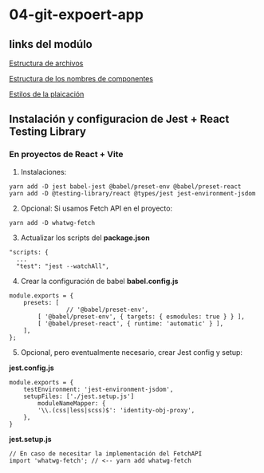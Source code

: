 # 04-git-expoert-app

## links del modúlo

[Estructura de archivos](https://es.reactjs.org/docs/faq-structure.html)

[Estructura de los nombres de componentes](https://hackernoon.com/structuring-projects-and-naming-components-in-react-1261b6e18d76)

[Estilos de la plaicación](https://gist.github.com/Klerith/e4fca6ac127ccb9abd1e8ad77fcd52f1)

## Instalación y configuracion de Jest + React Testing Library

### En proyectos de React + Vite

1. Instalaciones:

```
yarn add -D jest babel-jest @babel/preset-env @babel/preset-react
yarn add -D @testing-library/react @types/jest jest-environment-jsdom
```

2. Opcional: Si usamos Fetch API en el proyecto:

```
yarn add -D whatwg-fetch
```

3. Actualizar los scripts del **package.json**

```
"scripts: {
  ...
  "test": "jest --watchAll",
```

4. Crear la configuración de babel **babel.config.js**

```
module.exports = {
    presets: [
				// '@babel/preset-env',
        [ '@babel/preset-env', { targets: { esmodules: true } } ],
        [ '@babel/preset-react', { runtime: 'automatic' } ],
    ],
};
```

5. Opcional, pero eventualmente necesario, crear Jest config y setup:

**jest.config.js**

```
module.exports = {
    testEnvironment: 'jest-environment-jsdom',
    setupFiles: ['./jest.setup.js']
		moduleNameMapper: {
		'\\.(css|less|scss)$': 'identity-obj-proxy',
	},
}
```

**jest.setup.js**

```
// En caso de necesitar la implementación del FetchAPI
import 'whatwg-fetch'; // <-- yarn add whatwg-fetch
```
